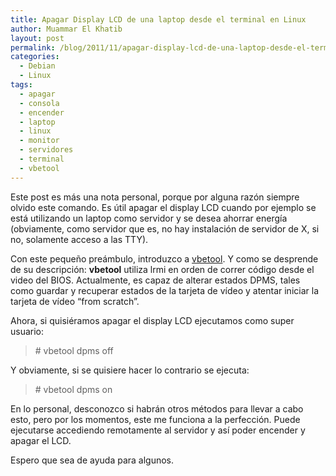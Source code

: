 ```yaml
---
title: Apagar Display LCD de una laptop desde el terminal en Linux
author: Muammar El Khatib
layout: post
permalink: /blog/2011/11/apagar-display-lcd-de-una-laptop-desde-el-terminal-en-linux/
categories:
  - Debian
  - Linux
tags:
  - apagar
  - consola
  - encender
  - laptop
  - linux
  - monitor
  - servidores
  - terminal
  - vbetool
---
```

Este post es más una nota personal, porque por alguna razón siempre olvido este comando. Es útil apagar el display LCD cuando por ejemplo se está utilizando un laptop como servidor y se desea ahorrar energía (obviamente, como servidor que es, no hay instalación de servidor de X, si no, solamente acceso a las TTY).

Con este pequeño preámbulo, introduzco a [vbetool][1]. Y como se desprende de su descripción: **vbetool** utiliza lrmi en orden de correr código desde el video del BIOS. Actualmente, es capaz de alterar estados DPMS, tales como guardar y recuperar estados de la tarjeta de vídeo y atentar iniciar la tarjeta de vídeo &#8220;from scratch&#8221;.

Ahora, si quisiéramos apagar el display LCD ejecutamos como super usuario:

> \# vbetool dpms off

Y obviamente, si se quisiere hacer lo contrario se ejecuta:

> \# vbetool dpms on

En lo personal, desconozco si habrán otros métodos para llevar a cabo esto, pero por los momentos, este me funciona a la perfección. Puede ejecutarse accediendo remotamente al servidor y así poder encender y apagar el LCD.

Espero que sea de ayuda para algunos.

 [1]: http://linux.die.net/man/1/vbetool